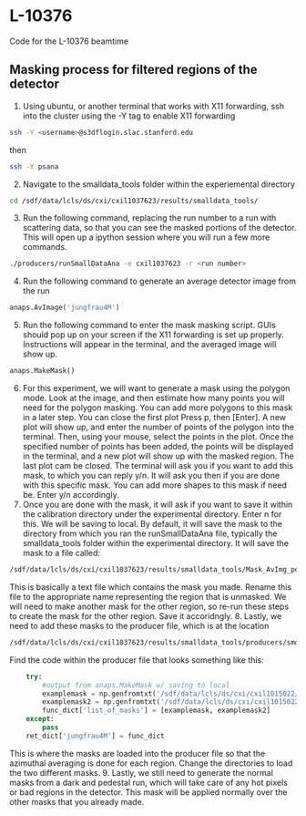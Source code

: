 # L-10376
 Code for the L-10376 beamtime

## Masking process for filtered regions of the detector
1. Using ubuntu, or another terminal that works with X11 forwarding, ssh into the cluster using the -Y tag to enable X11 forwarding
```bash
ssh -Y <username>@s3dflogin.slac.stanford.edu
```
then
```bash
ssh -Y psana
```
2. Navigate to the smalldata_tools folder within the experiemental directory
```bash
cd /sdf/data/lcls/ds/cxi/cxil1037623/results/smalldata_tools/
```
3. Run the following command, replacing the run number to a run with scattering data, so that you can see the masked portions of the detector. This will open up a ipython session where you will run a few more commands.
```bash
./producers/runSmallDataAna -e cxil1037623 -r <run number>
```
4. Run the following command to generate an average detector image from the run
```python
anaps.AvImage('jungfrau4M')
```
5. Run the following command to enter the mask masking script. GUIs should pop up on your screen if the X11 forwarding is set up properly. Instructions will appear in the terminal, and the averaged image will show up.
```python
anaps.MakeMask()
```
6. For this experiment, we will want to generate a mask using the polygon mode. Look at the image, and then estimate how many points you will need for the polygon masking. You can add more polygons to this mask in a later step. You can close the first plot Press p, then [Enter]. A new plot will show up, and enter the number of points of the polygon into the terminal. Then, using your mouse, select the points in the plot. Once the specified number of points has been added, the points will be displayed in the terminal, and a new plot will show up with the masked region. The last plot cam be closed. The terminal will ask you if you want to add this mask, to which you can reply y/n. It will ask you then if you are done with this specific mask. You can add more shapes to this mask if need be. Enter y/n accordingly.
7. Once you are done with the mask, it will ask if you want to save it within the calibration directory under the experimental directory. Enter n for this. We will be saving to local. By default, it will save the mask to the directory from which you ran the runSmallDataAna file, typically the smalldata_tools folder within the experimental directory. It will save the mask to a file called:
```bash
/sdf/data/lcls/ds/cxi/cxil1037623/results/smalldata_tools/Mask_AvImg_pedSub_jungfrau4M_cxil1037623_Run<run_number>.data
```
This is basically a text file which contains the mask you made. Rename this file to the appropriate name representing the region that is unmasked. We will need to make another mask for the other region, so re-run these steps to create the mask for the other region. Save it accoridngly.
8. Lastly, we need to add these masks to the producer file, which is at the location
```bash
/sdf/data/lcls/ds/cxi/cxil1037623/results/smalldata_tools/producers/smd.producer.py
```
Find the code within the producer file that looks something like this:
```python
    try:
        #output from anaps.MakeMask w/ saving to local
        examplemask = np.genfromtxt('/sdf/data/lcls/ds/cxi/cxil1015022/results/smalldata_tools/Mask_AvImg_pedSub_jungfrau4M_cxil1015022_Run036_dim.data').astype(bool)
        examplemask2 = np.genfromtxt('/sdf/data/lcls/ds/cxi/cxil1015022/results/smalldata_tools/Mask_AvImg_pedSub_jungfrau4M_cxil1015022_Run036_bright.data').astype(bool)
        func_dict['list_of_masks'] = [examplemask, examplemask2]
    except:
        pass
    ret_dict['jungfrau4M'] = func_dict
```
This is where the masks are loaded into the producer file so that the azimuthal averaging is done for each region. Change the directories to load the two different masks.
9. Lastly, we still need to generate the normal masks from a dark and pedestal run, which will take care of any hot pixels or bad regions in the detector. This mask will be applied normally over the other masks that you already made.